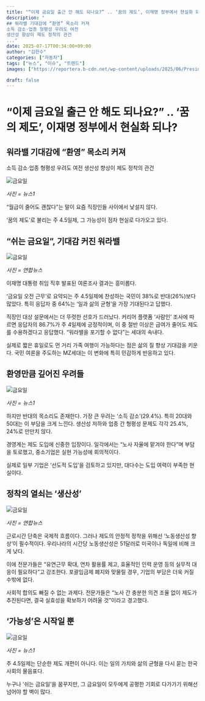 ```yaml
---
title: "“이제 금요일 출근 안 해도 되나요?” .. ‘꿈의 제도’, 이재명 정부에서 현실화 되나?"
description: "
## 워라밸 기대감에 “환영” 목소리 커져
소득 감소·업종 형평성 우려도 여전
생산성 향상이 제도 정착의 관건
..."
date: 2025-07-17T00:34:00+09:00
author: "김한수"
categories: ["자동차"]
tags: ["뉴스", "이슈", "트렌드"]
images: ["https://reportera.b-cdn.net/wp-content/uploads/2025/06/President-Lee-Jae-myungs-4The-Bourbon-Korea-discount-event5-day-a-week-policy-1024x576.jpg"]

draft: false
---
```


# “이제 금요일 출근 안 해도 되나요?” .. ‘꿈의 제도’, 이재명 정부에서 현실화 되나?


## 워라밸 기대감에 “환영” 목소리 커져
소득 감소·업종 형평성 우려도 여전
생산성 향상이 제도 정착의 관건


![금요일](https://reportera.b-cdn.net/wp-content/uploads/2025/06/President-Lee-Jae-myungs-4The-Bourbon-Korea-discount-event5-day-a-week-policy-1024x576.jpg)

*사진 = 뉴스1*

“월급이 줄어도 괜찮다”는 말이 요즘 직장인들 사이에서 낯설지 않다.

‘꿈의 제도’로 불리는 주 4.5일제, 그 가능성이 점차 현실로 다가오고 있다.


## “쉬는 금요일”, 기대감 커진 워라밸


![금요일](https://reportera.b-cdn.net/wp-content/uploads/2025/06/President-Lee-Jae-myungs-4The-Bourbon-Korea-discount-event5-day-a-week-policy-2-1024x582.jpg)

*사진 = 연합뉴스*

이재명 대통령 취임 직후 발표된 여론조사 결과는 흥미롭다.

‘금요일 오전 근무’로 요약되는 주 4.5일제에 찬성하는 국민이 38%로 반대(26%)보다 많았다. 특히 응답자 중 64%는 ‘일과 삶의 균형’을 가장 기대된다고 답했다.

직장인 대상 설문에서는 더 뚜렷한 선호가 드러났다. 커리어 플랫폼 ‘사람인’ 조사에 따르면 응답자의 86.7%가 주 4일제에 긍정적이며, 이 중 절반 이상은 급여가 줄어도 제도를 수용하겠다고 응답했다. “워라밸을 포기할 수 없다”는 세대의 속내다.

실제로 짧은 휴일로도 먼 거리 가족 여행이 가능하다는 점은 삶의 질 향상 기대감을 키운다. 국민 여론을 주도하는 MZ세대는 이 변화에 특히 민감하게 반응하고 있다.


## 환영만큼 깊어진 우려들


![금요일](https://reportera.b-cdn.net/wp-content/uploads/2025/06/President-Lee-Jae-myungs-4The-Bourbon-Korea-discount-event5-day-a-week-policy-3-1024x682.jpg)

*사진 = 뉴스1*

하지만 반대의 목소리도 존재한다. 가장 큰 우려는 ‘소득 감소’(29.4%). 특히 20대와 50대는 이 부담을 크게 느낀다. 생산성 저하와 업종 간 형평성 문제도 각각 25.4%, 24%로 만만치 않다.

경영계는 제도 도입에 신중한 입장이다. 일각에서는 “노사 자율에 맡겨야 한다”며 부담을 토로했고, 중소기업은 실현 가능성에 회의적이다.

실제로 일부 기업은 ‘선도적 도입’을 검토하고 있지만, 대다수는 도입 여력이 부족한 현실이다.


## 정착의 열쇠는 ‘생산성’


![금요일](https://reportera.b-cdn.net/wp-content/uploads/2025/06/President-Lee-Jae-myungs-4The-Bourbon-Korea-discount-event5-day-a-week-policy-4-1024x683.jpg)

*사진 = 연합뉴스*

근로시간 단축은 국제적 흐름이다. 그러나 제도의 안정적 정착을 위해선 ‘노동생산성 향상’이 필수적이다. 우리나라의 시간당 노동생산성은 51달러로 미국이나 독일에 비해 크게 낮다.

이에 전문가들은 “유연근무 확대, 연차 활용률 제고, 효율적인 인력 운영 등의 실무적 대응이 필요하다”고 강조한다. 포괄임금제 폐지와 맞물릴 경우, 기업의 부담은 더욱 커질 수밖에 없다.

사회적 합의도 빠질 수 없는 과제다. 전문가들은 “노사 간 충분한 의견 조율 없이 제도가 추진된다면, 결국 실효성을 확보하기 어려울 것”이라고 경고했다.


## ‘가능성’은 시작일 뿐


![금요일](https://reportera.b-cdn.net/wp-content/uploads/2025/06/President-Lee-Jae-myungs-4The-Bourbon-Korea-discount-event5-day-a-week-policy-5-1024x573.jpg)

*사진 = 뉴스1*

주 4.5일제는 단순한 제도 개편이 아니다. 이는 일의 가치와 삶의 균형을 다시 묻는 한국 사회의 물음표다.

누구나 ‘쉬는 금요일’을 꿈꾸지만, 그 금요일이 모두에게 공평한 기회로 다가가기 위해선 넘어야 할 벽이 많다.
